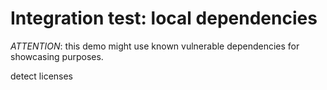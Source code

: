 # Integration test: local dependencies

*ATTENTION*: this demo might use known vulnerable dependencies for showcasing purposes.

detect licenses
